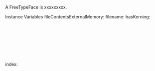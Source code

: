A FreeTypeFace is xxxxxxxxx.Instance Variables	fileContentsExternalMemory:		<Object>	filename:		<Object>	hasKerning:		<Object>	index:		<Object>	session:		<Object>	valid:		<Object>fileContentsExternalMemory	- xxxxxfilename	- xxxxxhasKerning	- xxxxxindex	- xxxxxsession	- xxxxxvalid	- xxxxx